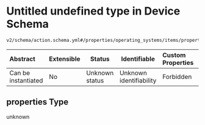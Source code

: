 # Untitled undefined type in Device Schema

```txt
v2/schema/action.schema.yml#/properties/operating_systems/items/properties/steps/items/properties/actions/items/oneOf/12/properties/fastboot:format/properties
```




| Abstract            | Extensible | Status         | Identifiable            | Custom Properties | Additional Properties | Access Restrictions | Defined In                                                           |
| :------------------ | ---------- | -------------- | ----------------------- | :---------------- | --------------------- | ------------------- | -------------------------------------------------------------------- |
| Can be instantiated | No         | Unknown status | Unknown identifiability | Forbidden         | Allowed               | none                | [device.schema.json\*](../device.schema.json "open original schema") |

## properties Type

unknown
